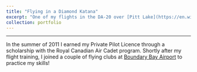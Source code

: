 ```yaml
---
title: "Flying in a Diamond Katana"
excerpt: "One of my flights in the DA-20 over [Pitt Lake](https://en.wikipedia.org/wiki/Pitt_Lake)<br/><img src='/images/katana.jpg'>"
collection: portfolio
---
```

---

In the summer of 2011 I earned my Private Pilot Licence through a scholarship with the Royal Canadian Air Cadet program. Shortly after my flight training, I joined a couple of flying clubs at [Boundary Bay Airport](http://www.czbb.com/) to practice my skills!
